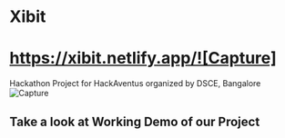 # Xibit
# https://xibit.netlify.app/![Capture]
Hackathon Project for HackAventus organized by DSCE, Bangalore
![Capture](https://github.com/k8wi/DSCE-hackathon-Vikasana/assets/95972832/5912e2e7-38db-49e9-a463-99b1b8877aef)

## Take a look at  Working Demo of our Project


